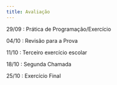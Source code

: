 ```yaml
---
title: Avaliação
---
```


29/09
: Prática de Programação/Exercício

04/10
: Revisão para a Prova

11/10
: Terceiro exercício escolar


18/10
: Segunda Chamada

25/10
: Exercício Final
 

